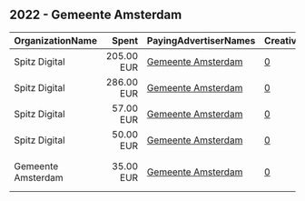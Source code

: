## 2022 - Gemeente Amsterdam 
|OrganizationName|Spent|PayingAdvertiserNames|CreativeUrls|Impressions|Genders|AgeBrackets|CountryCodes|BillingAddresses|CandidateBallotInformation|
|:---|---:|:---|:---|---:|:---|:---|:---|:---|:---|
|Spitz Digital|205.00 EUR|[Gemeente Amsterdam](2022/Gemeente_Amsterdam.md)|[0](https://www.snap.com/political-ads/asset/eecee6eb0a5f1e15979c5152970e7c5e66995e4975f46808bfe81be16e883760?mediaType=mp4)|87,768||16-22|netherlands|"Loirestraat 22,Purmerend,1448JL,NL"||
|Spitz Digital|286.00 EUR|[Gemeente Amsterdam](2022/Gemeente_Amsterdam.md)|[0](https://www.snap.com/political-ads/asset/83d1baa63f35fdcd9271038fca70401736bee7bcdfcf0d3eab3805190304b510?mediaType=mp4)|113,503||16-22|netherlands|"Loirestraat 22,Purmerend,1448JL,NL"||
|Spitz Digital|57.00 EUR|[Gemeente Amsterdam](2022/Gemeente_Amsterdam.md)|[0](https://www.snap.com/political-ads/asset/08e74621ab9438c9b19192429e4aed3175292201970a5e8542ecf6d8f02f4316?mediaType=mp4)|27,684||16-22|netherlands|"Loirestraat 22,Purmerend,1448JL,NL"||
|Spitz Digital|50.00 EUR|[Gemeente Amsterdam](2022/Gemeente_Amsterdam.md)|[0](https://www.snap.com/political-ads/asset/8bbae02b942f214d4366882b16ccf7f22fd160119715e3520eee1ea6b4ca9798?mediaType=mp4)|21,073||16-22|netherlands|"Loirestraat 22,Purmerend,1448JL,NL"||
|Gemeente Amsterdam|35.00 EUR|[Gemeente Amsterdam](2022/Gemeente_Amsterdam.md)|[0](https://www.snap.com/political-ads/asset/09533b6a51b4c296376ecac51dbef26a03ee65b4242d2e817083c4fc47ed8467?mediaType=png)|17,014||18-25|netherlands|"Amstel 1,Amsterdam,1011 PN,NL"||
